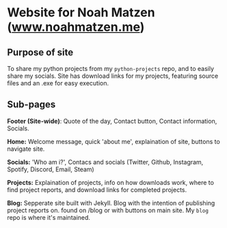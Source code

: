 # **Website for Noah Matzen** (www.noahmatzen.me)

## **Purpose of site**

To share my python projects from my `python-projects` repo, and to easily share my socials.
Site has download links for my projects, featuring source files and an .exe for easy execution.

## **Sub-pages**

**Footer (Site-wide)**: Quote of the day, Contact button, Contact information, Socials.

**Home:** Welcome message, quick 'about me', explaination of site, buttons to navigate site.

**Socials:** 'Who am i?', Contacs and socials (Twitter, Github, Instagram, Spotify, Discord, Email, Steam)

**Projects:** Explaination of projects, info on how downloads work, where to find project reports, and download links for completed projects.

**Blog:** Sepperate site built with Jekyll. Blog with the intention of publishing project reports on. found on /blog or with buttons on main site. My `blog` repo is where it's maintained.
